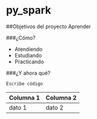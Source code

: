 # py_spark

##Objetivos del proyecto
Aprender

###¿Cómo?
- Atendiendo
- Estudiando
- Practicando

###¿Y ahora qué?

`Escribe código`

| Columna 1 | Columna 2 |
|-----------|-----------|
| dato 1    | dato 2    |